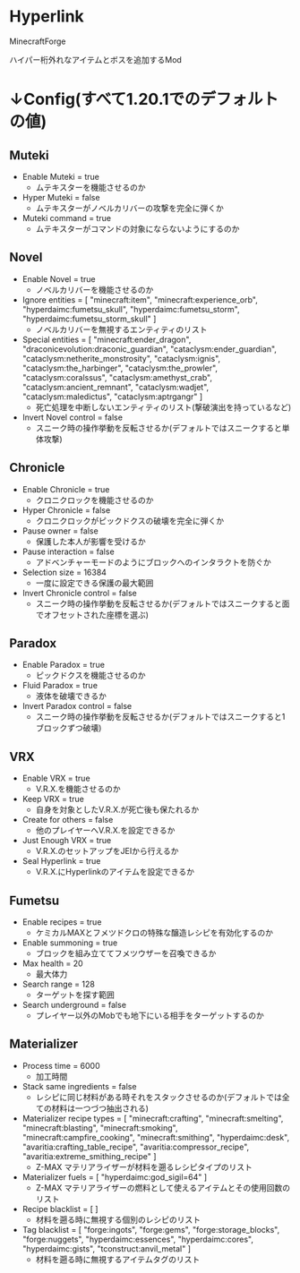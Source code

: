 # Hyperlink
MinecraftForge

ハイパー桁外れなアイテムとボスを追加するMod

# ↓Config(すべて1.20.1でのデフォルトの値)

## Muteki

- Enable Muteki = true
  - ムテキスターを機能させるのか
- Hyper Muteki = false
  - ムテキスターがノベルカリバーの攻撃を完全に弾くか
- Muteki command = true
  - ムテキスターがコマンドの対象にならないようにするのか

## Novel

- Enable Novel = true
  - ノベルカリバーを機能させるのか
- Ignore entities = [ "minecraft:item", "minecraft:experience_orb", "hyperdaimc:fumetsu_skull", "hyperdaimc:fumetsu_storm", "hyperdaimc:fumetsu_storm_skull" ]
  - ノベルカリバーを無視するエンティティのリスト
- Special entities = [ "minecraft:ender_dragon", "draconicevolution:draconic_guardian", "cataclysm:ender_guardian", "cataclysm:netherite_monstrosity", "cataclysm:ignis", "cataclysm:the_harbinger", "cataclysm:the_prowler", "cataclysm:coralssus", "cataclysm:amethyst_crab", "cataclysm:ancient_remnant", "cataclysm:wadjet", "cataclysm:maledictus", "cataclysm:aptrgangr" ]
  - 死亡処理を中断しないエンティティのリスト(撃破演出を持っているなど)
- Invert Novel control = false
  - スニーク時の操作挙動を反転させるか(デフォルトではスニークすると単体攻撃)

## Chronicle

- Enable Chronicle = true
  - クロニクロックを機能させるのか
- Hyper Chronicle = false
  - クロニクロックがピックドクスの破壊を完全に弾くか
- Pause owner = false
  - 保護した本人が影響を受けるか
- Pause interaction = false
  - アドベンチャーモードのようにブロックへのインタラクトを防ぐか
- Selection size = 16384
  - 一度に設定できる保護の最大範囲
- Invert Chronicle control = false
  - スニーク時の操作挙動を反転させるか(デフォルトではスニークすると面でオフセットされた座標を選ぶ)

## Paradox

- Enable Paradox = true
  - ピックドクスを機能させるのか
- Fluid Paradox = true
  - 液体を破壊できるか
- Invert Paradox control = false
  - スニーク時の操作挙動を反転させるか(デフォルトではスニークすると1ブロックずつ破壊)

## VRX

- Enable VRX = true
  - V.R.X.を機能させるのか
- Keep VRX = true
  - 自身を対象としたV.R.X.が死亡後も保たれるか
- Create for others = false
  - 他のプレイヤーへV.R.X.を設定できるか
- Just Enough VRX = true
  - V.R.X.のセットアップをJEIから行えるか
- Seal Hyperlink = true
  - V.R.X.にHyperlinkのアイテムを設定できるか

## Fumetsu

- Enable recipes = true
  - ケミカルMAXとフメツドクロの特殊な醸造レシピを有効化するのか
- Enable summoning = true
  - ブロックを組み立ててフメツウザーを召喚できるか
- Max health = 20
  - 最大体力
- Search range = 128
  - ターゲットを探す範囲
- Search underground = false
  - プレイヤー以外のMobでも地下にいる相手をターゲットするのか

## Materializer

- Process time = 6000
  - 加工時間
- Stack same ingredients = false
  - レシピに同じ材料がある時それをスタックさせるのか(デフォルトでは全ての材料は一つづつ抽出される)
- Materializer recipe types = [ "minecraft:crafting", "minecraft:smelting", "minecraft:blasting", "minecraft:smoking", "minecraft:campfire_cooking", "minecraft:smithing", "hyperdaimc:desk", "avaritia:crafting_table_recipe", "avaritia:compressor_recipe", "avaritia:extreme_smithing_recipe" ]
  - Z-MAX マテリアライザーが材料を遡るレシピタイプのリスト
- Materializer fuels = [ "hyperdaimc:god_sigil=64" ]
  - Z-MAX マテリアライザーの燃料として使えるアイテムとその使用回数のリスト
- Recipe blacklist = [ ]
  - 材料を遡る時に無視する個別のレシピのリスト
- Tag blacklist = [ "forge:ingots", "forge:gems", "forge:storage_blocks", "forge:nuggets", "hyperdaimc:essences", "hyperdaimc:cores", "hyperdaimc:gists", "tconstruct:anvil_metal" ]
  - 材料を遡る時に無視するアイテムタグのリスト
